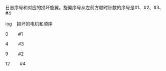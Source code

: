 日志序号和对应的损坏旋翼。旋翼序号从左前方顺时针数的序号是#1、#2、#3、#4

log    损坏的电机和顺序

0        #1

4        #3

9        #2 

12        #4
